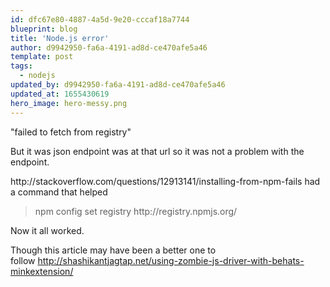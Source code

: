 ```yaml
---
id: dfc67e80-4887-4a5d-9e20-cccaf18a7744
blueprint: blog
title: 'Node.js error'
author: d9942950-fa6a-4191-ad8d-ce470afe5a46
template: post
tags:
  - nodejs
updated_by: d9942950-fa6a-4191-ad8d-ce470afe5a46
updated_at: 1655430619
hero_image: hero-messy.png
---
```

<p>&quot;failed to fetch from registry&quot;</p>

<p>But it was json endpoint was at that url so it was not a problem with the endpoint.</p>

<p>http://stackoverflow.com/questions/12913141/installing-from-npm-fails had a command that helped</p>

<blockquote>
<p>npm config set registry http://registry.npmjs.org/</p>
</blockquote>

<p>Now it all worked.</p>

<p>Though this article may have been a better one to follow&nbsp;<a href="http://shashikantjagtap.net/using-zombie-js-driver-with-behats-minkextension/" target="_blank">http://shashikantjagtap.net/using-zombie-js-driver-with-behats-minkextension/</a></p>
